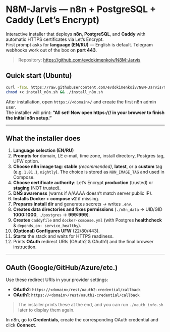 # N8M-Jarvis — n8n + PostgreSQL + Caddy (Let’s Encrypt)

Interactive installer that deploys **n8n**, **PostgreSQL**, and **Caddy** with automatic HTTPS certificates via Let’s Encrypt.  
First prompt asks for **language (EN/RU)** — English is default. Telegram webhooks work out of the box on **port 443**.

> Repository: https://github.com/evdokimenkoiv/N8M-Jarvis

## Quick start (Ubuntu)
```bash
curl -fsSL https://raw.githubusercontent.com/evdokimenkoiv/N8M-Jarvis/main/install_n8n.sh -o install_n8n.sh
chmod +x install_n8n.sh && ./install_n8n.sh
```

After installation, open `https://<domain>/` and create the first n8n admin user.  
The installer will print: **“All set! Now open https://<domain>/ in your browser to finish the initial n8n setup.”**

---

## What the installer does

1. **Language selection (EN/RU)**  
2. **Prompts for** domain, LE e-mail, time zone, install directory, Postgres tag, UFW option.  
3. **Choose n8n image tag**: **stable** *(recommended)*, **latest**, or a **custom** tag (e.g. `1.81.1`, `nightly`). The choice is stored as `N8N_IMAGE_TAG` and used in Compose.  
4. **Choose certificate authority**: Let’s Encrypt **production** (trusted) or **staging** (NOT trusted).  
5. **DNS awareness** (warns if A/AAAA doesn’t match server public IP).  
6. **Installs Docker + compose v2** if missing.  
7. **Prepares install dir** and generates secrets → writes `.env`.  
8. **Creates data directories and fixes permissions** (`./n8n_data` → UID/GID **1000:1000**, `./postgres` → **999:999**).  
9. **Creates** `Caddyfile` and `docker-compose.yml` (with Postgres **healthcheck** & `depends_on: service_healthy`).  
10. **(Optional) Configures UFW** (22/80/443).  
11. **Starts** the stack and waits for HTTPS readiness.  
12. Prints **OAuth** redirect URIs (OAuth2 & OAuth1) and the final browser instruction.

---

## OAuth (Google/GitHub/Azure/etc.)

Use these redirect URIs in your provider settings:

- **OAuth2**: `https://<domain>/rest/oauth2-credential/callback`  
- **OAuth1**: `https://<domain>/rest/oauth1-credential/callback`

> The installer prints these at the end, and you can run `./oauth_info.sh` later to display them again.

In n8n, go to **Credentials**, create the corresponding OAuth credential and click **Connect**.
